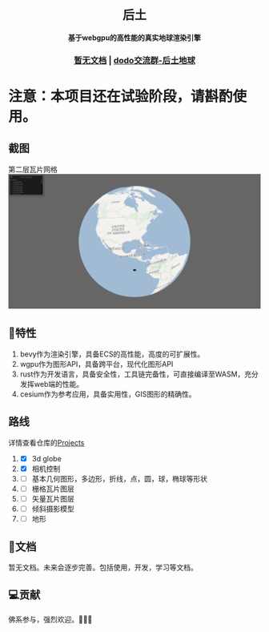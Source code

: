 <div align="center">

  <h1><code>后土</code></h1>

  <strong>基于webgpu的高性能的真实地球渲染引擎</strong>

  <h3>
    <a href="#">暂无文档</a>
    <span> | </span>
    <a href="https://imdodo.com/s/211509">dodo交流群-后土地球</a>
  </h3>
</div>

# **注意：本项目还在试验阶段，请斟酌使用。**

## 截图

第二层瓦片网格
![瓦片网格](./www/assets/jietu5.png)

## 🚀特性
1. bevy作为渲染引擎，具备ECS的高性能，高度的可扩展性。
2. wgpu作为图形API，具备跨平台，现代化图形API
3. rust作为开发语言，具备安全性，工具链完备性，可直接编译至WASM，充分发挥web端的性能。
4. cesium作为参考应用，具备实用性，GIS图形的精确性。

## 路线
详情查看仓库的[Projects](https://github.com/users/catnuko/projects/1)
1. - [x] 3d globe
2. - [x] 相机控制
3. - [ ] 基本几何图形，多边形，折线，点，圆，球，椭球等形状
4. - [ ] 栅格瓦片图层
5. - [ ] 矢量瓦片图层
6. - [ ] 倾斜摄影模型
7. - [ ] 地形
## 📖文档
暂无文档。未来会逐步完善。包括使用，开发，学习等文档。

## 💻贡献
佛系参与，强烈欢迎。👏👏👏
